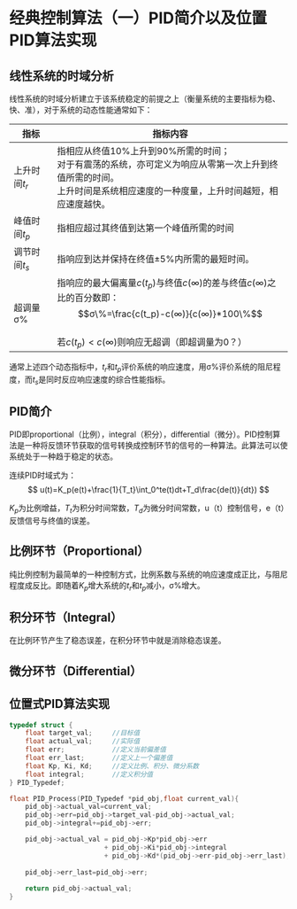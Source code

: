 # 经典控制算法（一）PID简介以及位置PID算法实现

## 线性系统的时域分析

线性系统的时域分析建立于该系统稳定的前提之上（衡量系统的主要指标为稳、快、准），对于系统的动态性能通常如下：

| 指标          | 指标内容                                                     |
| ------------- | ------------------------------------------------------------ |
| 上升时间$t_r$ | 指相应从终值10%上升到90%所需的时间；<br />对于有震荡的系统，亦可定义为响应从零第一次上升到终值所需的时间。<br />上升时间是系统相应速度的一种度量，上升时间越短，相应速度越快。 |
| 峰值时间$t_p$ | 指相应超过其终值到达第一个峰值所需的时间                     |
| 调节时间$t_s$ | 指响应到达并保持在终值±5%内所需的最短时间。                  |
| 超调量σ\%     | 指响应的最大偏离量$c(t_p)$与终值$c(∞)$的差与终值$c(∞)$之比的百分数即：<br /> $$σ\%=\frac{c(t_p)-c(∞)}{c(∞)}*100\%$$<br />若$c(t_p)<c(∞)$则响应无超调（即超调量为0？） |

通常上述四个动态指标中，$t_r$和$t_p$评价系统的响应速度，用σ\%评价系统的阻尼程度，而$t_s$是同时反应响应速度的综合性能指标。

## PID简介

PID即proportional（比例），integral（积分），differential（微分）。PID控制算法是一种将反馈环节获取的信号转换成控制环节的信号的一种算法。此算法可以使系统处于一种趋于稳定的状态。

连续PID时域式为：
$$
u(t)=K_p(e(t)+\frac{1}{T_t}\int_0^te(t)dt+T_d\frac{de(t)}{dt})
$$

$K_p$为比例增益，$T_t$为积分时间常数，$T_d$为微分时间常数，u（t）控制信号，e（t）反馈信号与终值的误差。

## 比例环节（Proportional）

纯比例控制为最简单的一种控制方式，比例系数与系统的响应速度成正比，与阻尼程度成反比。即随着$K_p$增大系统的$t_r$和$t_p$减小，σ\%增大。

## 积分环节（Integral）

在比例环节产生了稳态误差，在积分环节中就是消除稳态误差。

## 微分环节（Differential）



## 位置式PID算法实现

```c
typedef struct {
    float target_val;     //目标值
	float actual_val;     //实际值
	float err;            //定义当前偏差值
	float err_last;       //定义上一个偏差值
	float Kp, Ki, Kd;     //定义比例、积分、微分系数
	float integral;       //定义积分值
} PID_Typedef;

float PID_Process(PID_Typedef *pid_obj,float current_val){
    pid_obj->actual_val=current_val;
    pid_obj->err=pid_obj->target_val-pid_obj->actual_val;
    pid_obj->integral+=pid_obj->err;

    pid_obj->actual_val = pid_obj->Kp*pid_obj->err
                        + pid_obj->Ki*pid_obj->integral
                        + pid_obj->Kd*(pid_obj->err-pid_obj->err_last);
    
    pid_obj->err_last=pid_obj->err;
    
    return pid_obj->actual_val;
}
```

